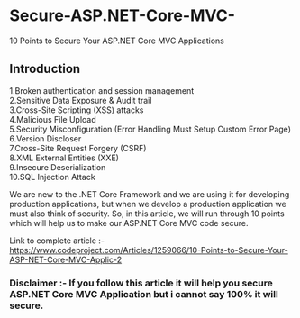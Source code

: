 # Secure-ASP.NET-Core-MVC-
10 Points to Secure Your ASP.NET Core MVC Applications


## Introduction
1.Broken authentication and session management  
2.Sensitive Data Exposure & Audit trail  
3.Cross-Site Scripting (XSS) attacks  
4.Malicious File Upload  
5.Security Misconfiguration (Error Handling Must Setup Custom Error Page)  
6.Version Discloser  
7.Cross-Site Request Forgery (CSRF)  
8.XML External Entities (XXE)  
9.Insecure Deserialization  
10.SQL Injection Attack  

We are new to the .NET Core Framework and we are using it for developing production applications, but when we develop a production application we must also think of security. So, in this article, we will run through 10 points which will help us to make our ASP.NET Core MVC code secure.

Link to complete article :- https://www.codeproject.com/Articles/1259066/10-Points-to-Secure-Your-ASP-NET-Core-MVC-Applic-2

### Disclaimer :- If you follow this article it will help you secure ASP.NET Core MVC Application but i cannot say 100% it will secure. 
